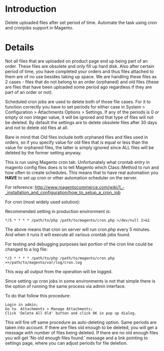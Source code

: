 # Introduction #

Delete uploaded files after set period of time. Automate the task using cron and cronjobs support in Magento.


# Details #

Not all files that are uploaded on product page end up being part of an order. These files are
obsolete and only fill up hard disk. Also after certain period of time, you have completed
your orders and thus files attached to them are of no use besides taking up space.
We are handling these files as 2 cases - files that do not belong to an order (orphaned) and
old files (these are files that have been uploaded some period ago regardless if they are part of an order or not).

Scheduled cron jobs are used to delete both of those file cases. For it to function correctly you have to set periods for either
case in System > Configuration > Attachments Options > Settings.
If any of the periods is 0 or empty ot non integer value, it will be ignored and that type of files will not be deleted.
By default the settings are to delete obsolete files after 30 days and not to delete old files at all.

Bare in mind that Old files include both orphaned files and files used in orders, so if you specify value for old files that is equal or less than the value for orphaned files, the latter is simply ignored since ALL files will be deleted by the former setting anyway.

This is run using Magento cron tab. Unfortunately what crontab entry in magento config files does is to tell Magento which Class::Method to run and how often to create schedules. This means that to have real automation you **HAVE** to set up cron or other automation scheduler on the server.

For reference: http://www.magentocommerce.com/wiki/1_-_installation_and_configuration/how_to_setup_a_cron_job

For cron (most widely used solution):

Recommended setting in production environment is:
```
*/5 * * * * /path/to/php /path/to/magento/cron.php >/dev/null 2>&1
```
The above means that cron on server will run cron.php every 5 minutes. And when it runs it will execute all various crontab jobs found.

For testing and debugging purposes last portion of the cron line could be changed to a log file:
```
*/5 * * * * /path/to/php /path/to/magento/cron.php >>/path/to/magento/var/log/cron.log
```
This way all output from the operation will be logged.

Since setting up cron jobs in some environments is not that simple there is the option of running the same process via admin interface.

To do that follow this procedure:
```
Login in admin;
Go to  Attachments > Manage Attachments;
Click 'Delete All Old' button and click OK in pop up dialog.
```
This will fire off same procedure as auto-deleting option. Same periods are taken into account. If there are files old enough to be deleted, you will get a message with number of files being deleted. If there are no old enough files you will get 'No old enough files found.' message and a link pointing to settings page, where you can adjust periods for file deletion.